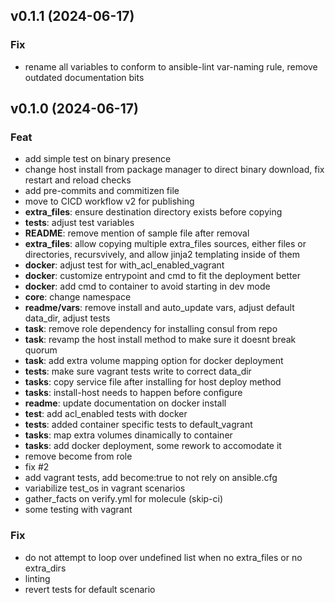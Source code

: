 ## v0.1.1 (2024-06-17)

### Fix

- rename all variables to conform to ansible-lint var-naming rule, remove outdated documentation bits

## v0.1.0 (2024-06-17)

### Feat

- add simple test on binary presence
- change host install from package manager to direct binary download, fix restart and reload checks
- add pre-commits and commitizen file
- move to CICD workflow v2 for publishing
- **extra_files**: ensure destination directory exists before copying
- **tests**: adjust test variables
- **README**: remove mention of sample file after removal
- **extra_files**: allow copying multiple extra_files sources, either files or directories, recursvively, and allow jinja2 templating inside of them
- **docker**: adjust test for with_acl_enabled_vagrant
- **docker**: customize entrypoint and cmd to fit the deployment better
- **docker**: add cmd to container to avoid starting in dev mode
- **core**: change namespace
- **readme/vars**: remove install and auto_update vars, adjust default data_dir, adjust tests
- **task**: remove role dependency for installing consul from repo
- **task**: revamp the host install method to make sure it doesnt break quorum
- **task**: add extra volume mapping option for docker deployment
- **tests**: make sure vagrant tests write to correct data_dir
- **tasks**: copy service file after installing for host deploy method
- **tasks**: install-host needs to happen before configure
- **readme**: update documentation on docker install
- **test**: add acl_enabled tests with docker
- **tests**: added container specific tests to default_vagrant
- **tasks**: map extra volumes dinamically to container
- **tasks**: add docker deployment, some rework to accomodate it
- remove become from role
- fix #2
- add vagrant tests, add become:true to not rely on ansible.cfg
- variabilize test_os in vagrant scenarios
- gather_facts on verify.yml for molecule (skip-ci)
- some testing with vagrant

### Fix

- do not attempt to loop over undefined list when no extra_files or no extra_dirs
- linting
- revert tests for default scenario
